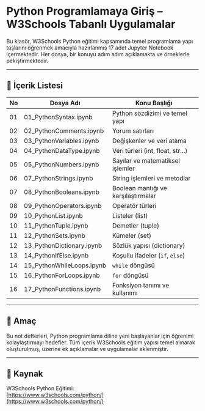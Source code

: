 # Python Programlamaya Giriş – W3Schools Tabanlı Uygulamalar

Bu klasör, W3Schools Python eğitimi kapsamında temel programlama yapı taşlarını öğrenmek amacıyla hazırlanmış 17 adet Jupyter Notebook içermektedir. Her dosya, bir konuyu adım adım açıklamakta ve örneklerle pekiştirmektedir.

---

## 📘 İçerik Listesi

| No | Dosya Adı                   | Konu Başlığı                        |
|----|-----------------------------|-------------------------------------|
| 01 | 01_PythonSyntax.ipynb       | Python sözdizimi ve temel yapı     |
| 02 | 02_PythonComments.ipynb     | Yorum satırları                     |
| 03 | 03_PythonVariables.ipynb    | Değişkenler ve veri atama          |
| 04 | 04_PythonDataType.ipynb     | Veri türleri (int, float, str...)  |
| 05 | 05_PythonNumbers.ipynb      | Sayılar ve matematiksel işlemler   |
| 06 | 07_PythonStrings.ipynb      | String işlemleri ve metodlar       |
| 07 | 08_PythonBooleans.ipynb     | Boolean mantığı ve karşılaştırmalar|
| 08 | 09_PythonOperators.ipynb    | Operatör türleri                    |
| 09 | 10_PythonList.ipynb         | Listeler (list)                    |
| 10 | 11_PythonTuple.ipynb        | Demetler (tuple)                   |
| 11 | 12_PythonSets.ipynb         | Kümeler (set)                      |
| 12 | 13_PythonDictionary.ipynb   | Sözlük yapısı (dictionary)         |
| 13 | 14_PythonIfElse.ipynb       | Koşullu ifadeler (`if`, `else`)    |
| 14 | 15_PythonWhileLoops.ipynb   | `while` döngüsü                    |
| 15 | 16_PythonForLoops.ipynb     | `for` döngüsü                      |
| 16 | 17_PythonFunctions.ipynb    | Fonksiyon tanımı ve kullanımı      |

---

## 🎯 Amaç

Bu not defterleri, Python programlama diline yeni başlayanlar için öğrenimi kolaylaştırmayı hedefler. Tüm içerik W3Schools eğitim yapısı temel alınarak oluşturulmuş, üzerine ek açıklamalar ve uygulamalar eklenmiştir.

---

## 🔗 Kaynak

W3Schools Python Eğitimi:  
[https://www.w3schools.com/python/](https://www.w3schools.com/python/)


